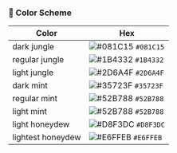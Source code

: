 ### 🎨 Color Scheme
| Color             | Hex                                                                |
|-------------------|--------------------------------------------------------------------|
| dark jungle       | ![#081C15](https://via.placeholder.com/10/081C15?text=+) `#081C15` |
| regular jungle    | ![#1B4332](https://via.placeholder.com/10/1B4332?text=+) `#1B4332` |
| light jungle      | ![#2D6A4F](https://via.placeholder.com/10/2D6A4F?text=+) `#2D6A4F` |
| dark mint         | ![#35723F](https://via.placeholder.com/10/35723F?text=+) `#35723F` |
| regular mint      | ![#52B788](https://via.placeholder.com/10/52B788?text=+) `#52B788` |
| light mint        | ![#52B788](https://via.placeholder.com/10/52B788?text=+) `#52B788` |
| light honeydew    | ![#D8F3DC](https://via.placeholder.com/10/D8F3DC?text=+) `#D8F3DC` |
| lightest honeydew | ![#E6FFEB](https://via.placeholder.com/10/E6FFEB?text=+) `#E6FFEB` |
